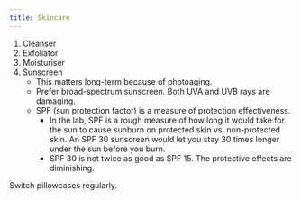 ```yaml
---
title: Skincare
---
```


1. Cleanser
2. Exfoliator
3. Moisturiser
4. Sunscreen
    - This matters long-term because of photoaging.
    - Prefer broad-spectrum sunscreen. Both UVA and UVB rays are damaging.
    - SPF (sun protection factor) is a measure of protection effectiveness.
        - In the lab, SPF is a rough measure of how long it would take for the sun to cause sunburn on protected skin vs. non-protected skin. An SPF 30 sunscreen would let you stay 30 times longer under the sun before you burn.
        - SPF 30 is not twice as good as SPF 15. The protective effects are diminishing.

Switch pillowcases regularly.
